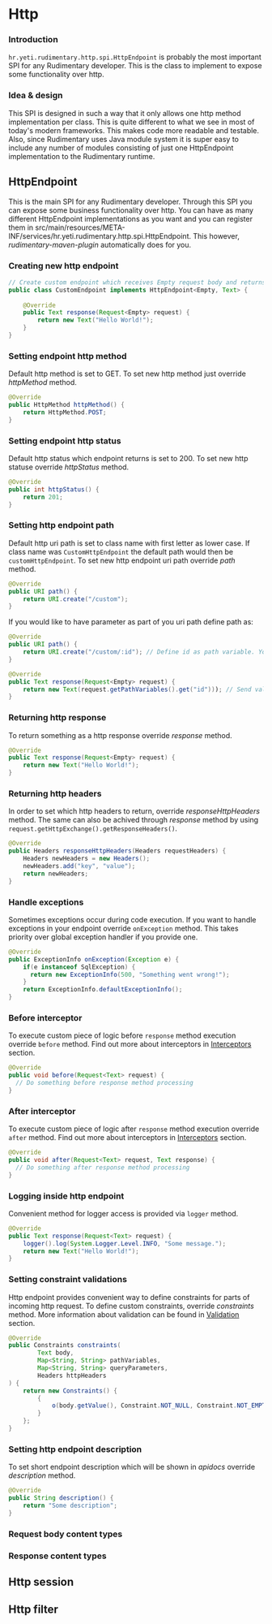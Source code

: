 # Http

### Introduction
`hr.yeti.rudimentary.http.spi.HttpEndpoint` is probably the most important SPI for any Rudimentary developer. This is the class to implement to expose some functionality over http.  

### Idea & design
This SPI is designed in such a way that it only allows one http method implementation per class. This is quite different to what we see in most of today's modern frameworks. This makes code more readable and testable. Also, since Rudimentary uses Java  module system it is super easy to include any number of modules consisting of just one HttpEndpoint implementation to the Rudimentary runtime.

## HttpEndpoint
This is the main SPI for any Rudimentary developer. 
Through this SPI you can expose some business functionality over http.
You can have as many different HttpEndpoint implementations as you want and you can register them in src/main/resources/META-INF/services/hr.yeti.rudimentary.http.spi.HttpEndpoint. This however, *rudimentary-maven-plugin* automatically does for you.

### Creating new http endpoint
```java
// Create custom endpoint which receives Empty request body and returns Text response
public class CustomEndpoint implements HttpEndpoint<Empty, Text> {
    
    @Override
    public Text response(Request<Empty> request) {
        return new Text("Hello World!");
    }
}
```

### Setting endpoint http method
Default http method is set to GET. To set new http method just override *httpMethod* method.
```java
@Override
public HttpMethod httpMethod() {
    return HttpMethod.POST;
}
```

### Setting endpoint http status
Default http status which endpoint returns is set to 200. To set new http statuse override *httpStatus* method.
```java
@Override
public int httpStatus() {
    return 201;
}
```

### Setting http endpoint path
Default http uri path is set to class name with first letter as lower case.
If class name was `CustomHttpEndpoint` the default path would then be `customHttpEndpoint`.
To set new http endpoint uri path override *path* method.
```java
@Override
public URI path() {
    return URI.create("/custom");
}
```
If you would like to have parameter as part of you uri path define path as:
```java
@Override
public URI path() {
    return URI.create("/custom/:id"); // Define id as path variable. You can multiple path variables, e.g. /custom/:id1/dummy/:id2
}

@Override
public Text response(Request<Empty> request) {
    return new Text(request.getPathVariables().get("id"))); // Send value of id path variable as response
}

```

### Returning http response
To return something as a http response override *response* method.
```java
@Override
public Text response(Request<Empty> request) {
    return new Text("Hello World!");
}
```
### Returning http headers
In order to set which http headers to return, override *responseHttpHeaders* method.
The same can also be achived through *response* method by using `request.getHttpExchange().getResponseHeaders()`.
```java
@Override
public Headers responseHttpHeaders(Headers requestHeaders) {
    Headers newHeaders = new Headers();
    newHeaders.add("key", "value");
    return newHeaders;
}
```
### Handle exceptions
Sometimes exceptions occur during code execution. If you want to handle exceptions in your endpoint override
`onException` method. This takes priority over global exception handler if you provide one.
```java
@Override
public ExceptionInfo onException(Exception e) {
    if(e instanceof SqlException) {
      return new ExceptionInfo(500, "Something went wrong!");
    }
    return ExceptionInfo.defaultExceptionInfo();
}
```
### Before interceptor
To execute custom piece of logic before `response` method execution override `before` method.
Find out more about interceptors in [Interceptors](../interceptor/README.md) section.
```java
@Override
public void before(Request<Text> request) {
  // Do something before response method processing
}
```
### After interceptor
To execute custom piece of logic after `response` method execution override `after` method.
Find out more about interceptors in [Interceptors](../interceptor/README.md) section.
```java
@Override
public void after(Request<Text> request, Text response) {
  // Do something after response method processing
}
```
### Logging inside http endpoint
Convenient method for logger access is provided via `logger` method.
```java
@Override
public Text response(Request<Text> request) {
    logger().log(System.Logger.Level.INFO, "Some message.");
    return new Text("Hello World!");
}
```
### Setting constraint validations
Http endpoint provides convenient way to define constraints for parts of incoming http request.
To define custom constraints, override *constraints* method. More information about validation can be found in [Validation](../validation/README.md) section.
```java
@Override
public Constraints constraints(
        Text body,
        Map<String, String> pathVariables,
        Map<String, String> queryParameters,
        Headers httpHeaders
) {
    return new Constraints() {
        {
            o(body.getValue(), Constraint.NOT_NULL, Constraint.NOT_EMPTY);
        }
    };
}
```
### Setting http endpoint description
To set short endpoint description which will be shown in *apidocs* override *description* method.
```java
@Override
public String description() {
    return "Some description";
}
```

### Request body content types

### Response content types

## Http session

## Http filter



